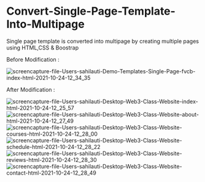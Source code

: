 # Convert-Single-Page-Template-Into-Multipage
Single page template is converted into multipage by creating multiple pages using HTML,CSS &amp; Boostrap




Before Modification :

![screencapture-file-Users-sahilauti-Demo-Templates-Single-Page-fvcb-index-html-2021-10-24-12_34_35](https://user-images.githubusercontent.com/84033261/138584517-e4475f4a-a258-46f0-b181-75f90985eb2e.png)




After Modification :

![screencapture-file-Users-sahilauti-Desktop-Web3-Class-Website-index-html-2021-10-24-12_25_57](https://user-images.githubusercontent.com/84033261/138584440-2d0b9226-9e4a-48bd-b112-5146bac2aac6.png)
![screencapture-file-Users-sahilauti-Desktop-Web3-Class-Website-about-html-2021-10-24-12_27_49](https://user-images.githubusercontent.com/84033261/138584446-3c698e63-07c3-43ec-8740-b579e7dcecd4.png)
![screencapture-file-Users-sahilauti-Desktop-Web3-Class-Website-courses-html-2021-10-24-12_28_00](https://user-images.githubusercontent.com/84033261/138584456-4ef57fde-fe90-4e4b-a542-5d0b7e2553bd.png)
![screencapture-file-Users-sahilauti-Desktop-Web3-Class-Website-schedule-html-2021-10-24-12_28_22](https://user-images.githubusercontent.com/84033261/138584461-0d45861e-8ca8-4d92-845b-b171445c32ae.png)
![screencapture-file-Users-sahilauti-Desktop-Web3-Class-Website-reviews-html-2021-10-24-12_28_30](https://user-images.githubusercontent.com/84033261/138584470-a76fe87a-57a6-4ebe-9e23-8c4591e686f0.png)
![screencapture-file-Users-sahilauti-Desktop-Web3-Class-Website-contact-html-2021-10-24-12_28_49](https://user-images.githubusercontent.com/84033261/138584480-53a21cf0-6f35-4353-aabd-4c00df91d32d.png)
